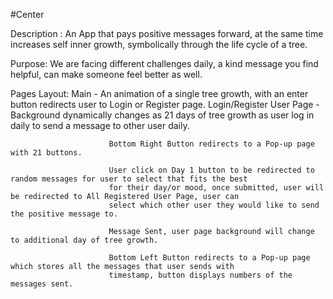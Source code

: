 #Center

Description : An App that pays positive messages forward, at the same time increases self inner growth, symbolically through the life cycle of a tree.

Purpose: We are facing different challenges daily, a kind message you find helpful, can make someone feel better as well.

Pages Layout: Main - An animation of a single tree growth, with an enter button redirects user to Login or Register page.
              Login/Register
              User Page - Background dynamically changes as 21 days of tree growth as user log in daily to send a message to 
                          other user daily.
                          
                          Bottom Right Button redirects to a Pop-up page with 21 buttons.  
                          
                          User click on Day 1 button to be redirected to random messages for user to select that fits the best 
                          for their day/or mood, once submitted, user will be redirected to All Registered User Page, user can 
                          select which other user they would like to send the positive message to.
                          
                          Message Sent, user page background will change to additional day of tree growth.
                          
                          Bottom Left Button redirects to a Pop-up page which stores all the messages that user sends with 
                          timestamp, button displays numbers of the messages sent.
                          
                          
                          
              
                          
                          
              
                          
                          
              
              

